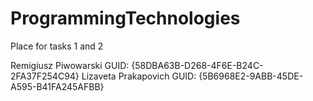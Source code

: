 # ProgrammingTechnologies
Place for tasks 1 and 2

Remigiusz Piwowarski GUID: {58DBA63B-D268-4F6E-B24C-2FA37F254C94}
Lizaveta Prakapovich GUID: {5B6968E2-9ABB-45DE-A595-B41FA245AFBB}